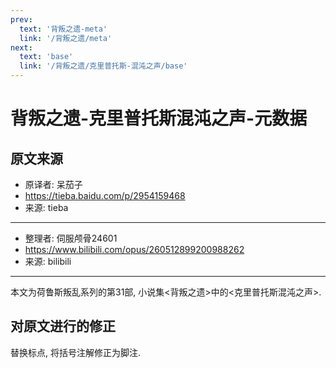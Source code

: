 ```yaml
---
prev:
  text: '背叛之遗-meta'
  link: '/背叛之遗/meta'
next:
  text: 'base'
  link: '/背叛之遗/克里普托斯-混沌之声/base'
---
```


# 背叛之遗-克里普托斯混沌之声-元数据

## 原文来源

+ 原译者: 呆茄子
+ <https://tieba.baidu.com/p/2954159468>
+ 来源: tieba

--------

+ 整理者: 伺服颅骨24601
+ <https://www.bilibili.com/opus/260512899200988262>
+ 来源: bilibili

--------

本文为荷鲁斯叛乱系列的第31部, 小说集<背叛之遗>中的<克里普托斯混沌之声>.

## 对原文进行的修正

替换标点, 将括号注解修正为脚注.
